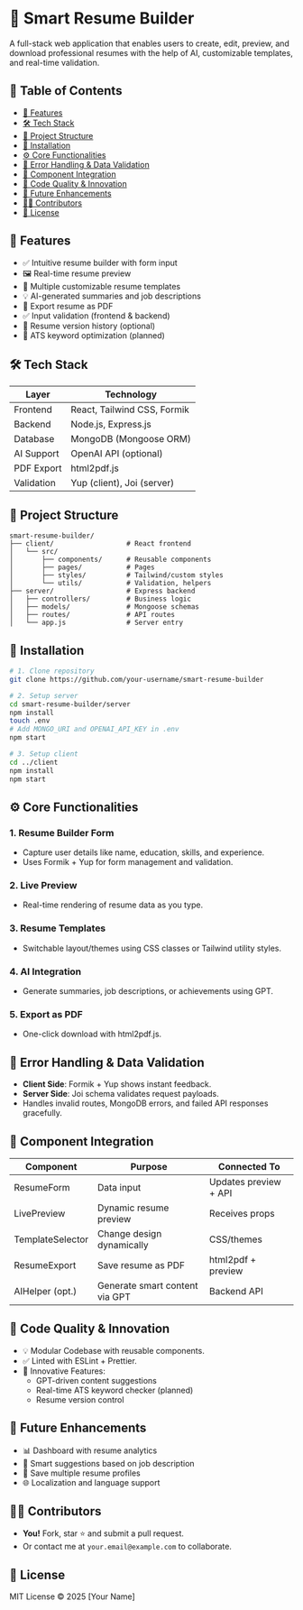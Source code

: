
# 🧠 Smart Resume Builder

A full-stack web application that enables users to create, edit, preview, and download professional resumes with the help of AI, customizable templates, and real-time validation.

## 📑 Table of Contents
- [📌 Features](#-features)
- [🛠️ Tech Stack](#️-tech-stack)
- [📁 Project Structure](#-project-structure)
- [🚀 Installation](#-installation)
- [⚙️ Core Functionalities](#-core-functionalities)
- [🔐 Error Handling & Data Validation](#-error-handling--data-validation)
- [🧩 Component Integration](#-component-integration)
- [🧪 Code Quality & Innovation](#-code-quality--innovation)
- [📄 Future Enhancements](#-future-enhancements)
- [🧑‍💻 Contributors](#-contributors)
- [📜 License](#-license)

## 📌 Features
- ✅ Intuitive resume builder with form input
- 🖼️ Real-time resume preview
- 🎨 Multiple customizable resume templates
- 💡 AI-generated summaries and job descriptions
- 📄 Export resume as PDF
- ✅ Input validation (frontend & backend)
- 🔄 Resume version history (optional)
- 🧠 ATS keyword optimization (planned)

## 🛠️ Tech Stack

| Layer       | Technology                    |
|-------------|-------------------------------|
| Frontend    | React, Tailwind CSS, Formik   |
| Backend     | Node.js, Express.js           |
| Database    | MongoDB (Mongoose ORM)        |
| AI Support  | OpenAI API (optional)         |
| PDF Export  | html2pdf.js                   |
| Validation  | Yup (client), Joi (server)    |

## 📁 Project Structure
```
smart-resume-builder/
├── client/                  # React frontend
│   └── src/
│       ├── components/      # Reusable components
│       ├── pages/           # Pages
│       ├── styles/          # Tailwind/custom styles
│       └── utils/           # Validation, helpers
├── server/                  # Express backend
│   ├── controllers/         # Business logic
│   ├── models/              # Mongoose schemas
│   ├── routes/              # API routes
│   └── app.js               # Server entry
```

## 🚀 Installation
```bash
# 1. Clone repository
git clone https://github.com/your-username/smart-resume-builder

# 2. Setup server
cd smart-resume-builder/server
npm install
touch .env
# Add MONGO_URI and OPENAI_API_KEY in .env
npm start

# 3. Setup client
cd ../client
npm install
npm start
```

## ⚙️ Core Functionalities

### 1. Resume Builder Form
- Capture user details like name, education, skills, and experience.
- Uses Formik + Yup for form management and validation.

### 2. Live Preview
- Real-time rendering of resume data as you type.

### 3. Resume Templates
- Switchable layout/themes using CSS classes or Tailwind utility styles.

### 4. AI Integration
- Generate summaries, job descriptions, or achievements using GPT.

### 5. Export as PDF
- One-click download with html2pdf.js.

## 🔐 Error Handling & Data Validation

- **Client Side**: Formik + Yup shows instant feedback.
- **Server Side**: Joi schema validates request payloads.
- Handles invalid routes, MongoDB errors, and failed API responses gracefully.

## 🧩 Component Integration

| Component         | Purpose                          | Connected To           |
|-------------------|----------------------------------|------------------------|
| ResumeForm        | Data input                       | Updates preview + API  |
| LivePreview       | Dynamic resume preview           | Receives props         |
| TemplateSelector  | Change design dynamically        | CSS/themes             |
| ResumeExport      | Save resume as PDF               | html2pdf + preview     |
| AIHelper (opt.)   | Generate smart content via GPT   | Backend API            |

## 🧪 Code Quality & Innovation

- 💡 Modular Codebase with reusable components.
- ✅ Linted with ESLint + Prettier.
- 🧠 Innovative Features:
  - GPT-driven content suggestions
  - Real-time ATS keyword checker (planned)
  - Resume version control

## 📄 Future Enhancements

- 📊 Dashboard with resume analytics
- 🧠 Smart suggestions based on job description
- 🧾 Save multiple resume profiles
- 🌐 Localization and language support

## 🧑‍💻 Contributors

- **You!** Fork, star ⭐ and submit a pull request.
- Or contact me at `your.email@example.com` to collaborate.

## 📜 License

MIT License © 2025 [Your Name]
